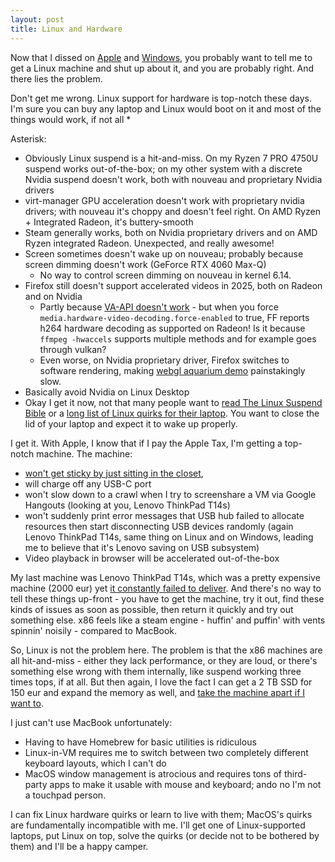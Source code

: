 ```yaml
---
layout: post
title: Linux and Hardware
---
```


Now that I dissed on [Apple](../apple-rant/) and [Windows](../windows/), you probably want
to tell me to get a Linux machine and shut up about it, and you are probably right. And there lies the problem.

Don't get me wrong. Linux support for hardware is top-notch these days. I'm sure you can
buy any laptop and Linux would boot on it and most of the things would work, if not all *

Asterisk:

- Obviously Linux suspend is a hit-and-miss. On my Ryzen 7 PRO 4750U suspend works out-of-the-box;
  on my other system with a discrete Nvidia suspend doesn't work, both with nouveau and proprietary Nvidia drivers
- virt-manager GPU acceleration doesn't work with proprietary nvidia drivers; with nouveau it's choppy and doesn't feel right.
  On AMD Ryzen + Integrated Radeon, it's buttery-smooth
- Steam generally works, both on Nvidia proprietary drivers and on AMD Ryzen integrated Radeon. Unexpected, and really awesome!
- Screen sometimes doesn't wake up on nouveau; probably because screen dimming doesn't work (GeForce RTX 4060 Max-Q)
  - No way to control screen dimming on nouveau in kernel 6.14.
- Firefox still doesn't support accelerated videos in 2025, both on Radeon and on Nvidia
  - Partly because [VA-API doesn't work](https://bugs.launchpad.net/ubuntu/+source/mesa/+bug/2125273) - but when you force `media.hardware-video-decoding.force-enabled` to true,
    FF reports h264 hardware decoding as supported on Radeon! Is it because `ffmpeg -hwaccels` supports multiple methods and for example goes through vulkan?
  - Even worse, on Nvidia proprietary driver, Firefox switches to software rendering, making [webgl aquarium demo](https://webglsamples.org/aquarium/aquarium.html) painstakingly slow.
- Basically avoid Nvidia on Linux Desktop
- Okay I get it now, not that many people want to [read The Linux Suspend Bible](https://wiki.archlinux.org/title/Power_management/Suspend_and_hibernate) or
  a [long list of Linux quirks for their laptop](https://wiki.archlinux.org/title/Framework_Laptop_13). You want to close the lid of your laptop
  and expect it to wake up properly.

I get it. With Apple, I know that if I pay the Apple Tax, I'm getting a top-notch machine.
The machine:

- [won't get sticky by just sitting in the closet](https://youtu.be/4wrJE3SBTBU?si=Jdif0FV9gsEYDU5V&t=110),
- will charge off any USB-C port
- won't slow down to a crawl when I try to screenshare a VM via Google Hangouts (looking at you, Lenovo ThinkPad T14s)
- won't suddenly print error messages that USB hub failed to allocate resources then start disconnecting USB devices randomly
  (again Lenovo ThinkPad T14s, same thing on Linux and on Windows, leading me to believe that it's Lenovo saving on USB subsystem)
- Video playback in browser will be accelerated out-of-the-box

My last machine was Lenovo ThinkPad T14s, which was a pretty expensive machine (2000 eur) yet [it constantly failed to deliver](../networking-lenovo-t14s-sucks/).
And there's no way to tell these things up-front - you have to get the machine, try it out, find these kinds of issues as soon as possible,
then return it quickly and try out something else. x86 feels like a steam engine - huffin' and puffin' with vents spinnin' noisily -
compared to MacBook.

So, Linux is not the problem here. The problem is that the x86 machines are all hit-and-miss - either they lack performance, or they are loud,
or there's something else wrong with them internally, like suspend working three times tops, if at all.
But then again, I love the fact I can get a 2 TB SSD for 150 eur and expand the memory
as well, and [take the machine apart if I want to](https://frame.work).

I just can't use MacBook unfortunately:

- Having to have Homebrew for basic utilities is ridiculous
- Linux-in-VM requires me to switch between two completely different keyboard layouts, which I can't do
- MacOS window management is atrocious and requires tons of third-party apps to make it usable with mouse and keyboard; ando no I'm not a touchpad person.

I can fix Linux hardware quirks or learn to live with them; MacOS's quirks are fundamentally incompatible with me.
I'll get one of Linux-supported laptops, put Linux on top, solve the quirks (or decide not to be bothered by them) and I'll be a happy camper.

